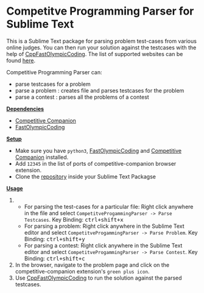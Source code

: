 # Competitve Programming Parser for Sublime Text

This is a Sublime Text package for parsing problem test-cases from various online judges. You can then run your solution against the testcases with the help of [CppFastOlympicCoding](https://packagecontrol.io/packages/CppFastOlympicCoding). The list of supported websites can be found [here](https://github.com/jmerle/competitive-companion#supported-websites).

Competitive Programming Parser can:

-   parse testcases for a problem
-   parse a problem : creates file and parses testcases for the problem
-   parse a contest : parses all the problems of a contest

<u><b>Dependencies</b></u>

-   [Competitive Companion](https://github.com/jmerle/competitive-companion)
-   [FastOlympicCoding](https://github.com/Jatana/FastOlympicCoding)

<u><b>Setup</b></u>

-   Make sure you have `python3`, [FastOlympicCoding](https://github.com/Jatana/FastOlympicCoding) and [Competitive Companion](https://github.com/jmerle/competitive-companion) installed.
-   Add `12345` in the list of ports of competitive-companion browser extension.
-   Clone the [repository](https://github.com/DrSchwad/FastOlympicCodingHook) inside your Sublime Text Packagse

<u><b>Usage</b></u>

1.
    -   For parsing the test-cases for a particular file: Right click anywhere in the file and select `CompetitveProgammingParser -> Parse Testcases`.
    Key Binding: <kbd>ctrl+shift+x</kbd>  
    -  For parsing a problem: Right click anywhere in the Sublime Text editor and select `CompetitveProgammingParser -> Parse Problem`.
    Key Binding: <kbd>ctrl+shift+y</kbd>   
    -  For parsing a contest: Right click anywhere in the Sublime Text editor and select `CompetitveProgammingParser -> Parse Contest`.
    Key Binding: <kbd>ctrl+shift+c</kbd>  
2. In the browser, navigate to the problem page and click on the competitive-companion extension's `green plus icon`.  
3. Use [CppFastOlympicCoding](https://packagecontrol.io/packages/CppFastOlympicCoding) to run the solution against the parsed testcases.  
